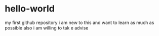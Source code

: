 # hello-world
my first github repository
i am new to this and want to learn as much as possible
also i am willing to tak e advise
